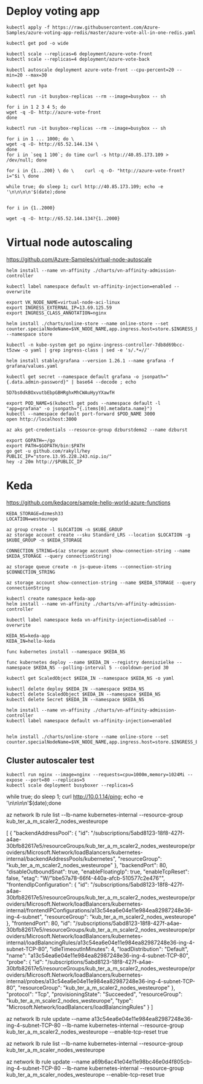 # Deploy voting app

```
kubectl apply -f https://raw.githubusercontent.com/Azure-Samples/azure-voting-app-redis/master/azure-vote-all-in-one-redis.yaml

kubectl get pod -o wide

kubectl scale --replicas=6 deployment/azure-vote-front
kubectl scale --replicas=4 deployment/azure-vote-back

kubectl autoscale deployment azure-vote-front --cpu-percent=20 --min=20 --max=30

kubectl get hpa

kubectl run -it busybox-replicas --rm --image=busybox -- sh

for i in 1 2 3 4 5; do
wget -q -O- http://azure-vote-front
done

kubectl run -it busybox-replicas --rm --image=busybox -- sh

for i in 1 ... 1000; do \ 
wget -q -O- http://65.52.144.134 \
done
for i in `seq 1 100`; do time curl -s http://40.85.173.109 > /dev/null; done

for i in {1...200} \ do \    curl -q -O- "http://azure-vote-front?i="$i \ done

while true; do sleep 1; curl http://40.85.173.109; echo -e '\n\n\n\n'$(date);done


for i in {1..2000}

wget -q -O- http://65.52.144.134?{1..2000}

```

# Virtual node autoscaling
https://github.com/Azure-Samples/virtual-node-autoscale

```
helm install --name vn-affinity ./charts/vn-affinity-admission-controller

kubectl label namespace default vn-affinity-injection=enabled --overwrite

export VK_NODE_NAME=virtual-node-aci-linux
export INGRESS_EXTERNAL_IP=13.69.125.59
export INGRESS_CLASS_ANNOTATION=nginx

helm install ./charts/online-store --name online-store --set counter.specialNodeName=$VK_NODE_NAME,app.ingress.host=store.$INGRESS_EXTERNAL_IP.nip.io,appInsight.enabled=false,app.ingress.annotations."kubernetes\.io/ingress\.class"=$INGRESS_CLASS_ANNOTATION --namespace store 

kubectl -n kube-system get po nginx-ingress-controller-7db8d69bcc-t5zww -o yaml | grep ingress-class | sed -e 's/.*=//'

helm install stable/grafana --version 1.26.1 --name grafana -f grafana/values.yaml

kubectl get secret --namespace default grafana -o jsonpath="{.data.admin-password}" | base64 --decode ; echo

5D7bs0dkBOxvutbEbpGBHRghxMhCWAuHyyYXawfH

export POD_NAME=$(kubectl get pods --namespace default -l "app=grafana" -o jsonpath="{.items[0].metadata.name}")
kubectl --namespace default port-forward $POD_NAME 3000
open http://localhost:3000

az aks get-credentials --resource-group dzburstdemo2 --name dzburst

export GOPATH=~/go
export PATH=$GOPATH/bin:$PATH
go get -u github.com/rakyll/hey
PUBLIC_IP="store.13.95.228.243.nip.io/"
hey -z 20m http://$PUBLIC_IP
```

# Keda
https://github.com/kedacore/sample-hello-world-azure-functions

```
KEDA_STORAGE=dzmesh33
LOCATION=westeurope

az group create -l $LOCATION -n $KUBE_GROUP
az storage account create --sku Standard_LRS --location $LOCATION -g $KUBE_GROUP -n $KEDA_STORAGE

CONNECTION_STRING=$(az storage account show-connection-string --name $KEDA_STORAGE --query connectionString)

az storage queue create -n js-queue-items --connection-string $CONNECTION_STRING

az storage account show-connection-string --name $KEDA_STORAGE --query connectionString

kubectl create namespace keda-app
helm install --name vn-affinity ./charts/vn-affinity-admission-controller

kubectl label namespace keda vn-affinity-injection=disabled --overwrite

KEDA_NS=keda-app
KEDA_IN=hello-keda

func kubernetes install --namespace $KEDA_NS

func kubernetes deploy --name $KEDA_IN --registry denniszielke --namespace $KEDA_NS --polling-interval 5 --cooldown-period 30

kubectl get ScaledObject $KEDA_IN --namespace $KEDA_NS -o yaml

kubectl delete deploy $KEDA_IN --namespace $KEDA_NS
kubectl delete ScaledObject $KEDA_IN --namespace $KEDA_NS
kubectl delete Secret $KEDA_IN --namespace $KEDA_NS

helm install --name vn-affinity ./charts/vn-affinity-admission-controller
kubectl label namespace default vn-affinity-injection=enabled


helm install ./charts/online-store --name online-store --set counter.specialNodeName=$VK_NODE_NAME,app.ingress.host=store.$INGRESS_EXTERNAL_IP.nip.io,appInsight.enabled=false,app.ingress.annotations."kubernetes\.io/ingress\.class"=$INGRESS_CLASS_ANNOTATION
```

## Cluster autoscaler test

```
kubectl run nginx --image=nginx --requests=cpu=1000m,memory=1024Mi --expose --port=80 --replicas=5
kubectl scale deployment busyboxer --replicas=5
```


while true; do sleep 1; curl http://10.0.1.14/ping; echo -e '\n\n\n\n'$(date);done

az network lb rule list --lb-name kubernetes-internal --resource-group kub_ter_a_m_scaler2_nodes_westeurope

[
  {
    "backendAddressPool": {
      "id": "/subscriptions/5abd8123-18f8-427f-a4ae-30bfb82617e5/resourceGroups/kub_ter_a_m_scaler2_nodes_westeurope/providers/Microsoft.Network/loadBalancers/kubernetes-internal/backendAddressPools/kubernetes",
      "resourceGroup": "kub_ter_a_m_scaler2_nodes_westeurope"
    },
    "backendPort": 80,
    "disableOutboundSnat": true,
    "enableFloatingIp": true,
    "enableTcpReset": false,
    "etag": "W/\"bbe57a78-66f4-440a-afcb-510577c2e476\"",
    "frontendIpConfiguration": {
      "id": "/subscriptions/5abd8123-18f8-427f-a4ae-30bfb82617e5/resourceGroups/kub_ter_a_m_scaler2_nodes_westeurope/providers/Microsoft.Network/loadBalancers/kubernetes-internal/frontendIPConfigurations/a13c54ea6e04e11e984ea82987248e36-ing-4-subnet",
      "resourceGroup": "kub_ter_a_m_scaler2_nodes_westeurope"
    },
    "frontendPort": 80,
    "id": "/subscriptions/5abd8123-18f8-427f-a4ae-30bfb82617e5/resourceGroups/kub_ter_a_m_scaler2_nodes_westeurope/providers/Microsoft.Network/loadBalancers/kubernetes-internal/loadBalancingRules/a13c54ea6e04e11e984ea82987248e36-ing-4-subnet-TCP-80",
    "idleTimeoutInMinutes": 4,
    "loadDistribution": "Default",
    "name": "a13c54ea6e04e11e984ea82987248e36-ing-4-subnet-TCP-80",
    "probe": {
      "id": "/subscriptions/5abd8123-18f8-427f-a4ae-30bfb82617e5/resourceGroups/kub_ter_a_m_scaler2_nodes_westeurope/providers/Microsoft.Network/loadBalancers/kubernetes-internal/probes/a13c54ea6e04e11e984ea82987248e36-ing-4-subnet-TCP-80",
      "resourceGroup": "kub_ter_a_m_scaler2_nodes_westeurope"
    },
    "protocol": "Tcp",
    "provisioningState": "Succeeded",
    "resourceGroup": "kub_ter_a_m_scaler2_nodes_westeurope",
    "type": "Microsoft.Network/loadBalancers/loadBalancingRules"
  }
]


az network lb rule update  --name a13c54ea6e04e11e984ea82987248e36-ing-4-subnet-TCP-80 --lb-name kubernetes-internal --resource-group kub_ter_a_m_scaler2_nodes_westeurope --enable-tcp-reset true


az network lb rule list --lb-name kubernetes-internal --resource-group kub_ter_a_m_scaler_nodes_westeurope

az network lb rule update  --name a69b6ac41e04e11e98bc46e0d4f805cb-ing-4-subnet-TCP-80 --lb-name kubernetes-internal --resource-group kub_ter_a_m_scaler_nodes_westeurope --enable-tcp-reset true
